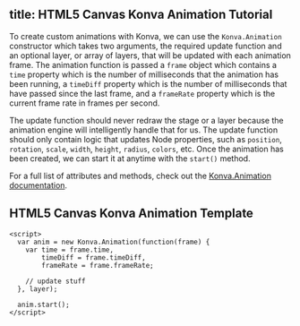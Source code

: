 title: HTML5 Canvas Konva Animation Tutorial
---


To create custom animations with Konva, we can use the `Konva.Animation`
constructor which takes two arguments, the required update function and
an optional layer, or array of layers, that will be updated with each animation frame.
The animation function is passed a `frame` object which contains a `time` property which is the number
of milliseconds that the animation has been running, a `timeDiff` property which
is the number of milliseconds that have passed since the last frame,
and a `frameRate` property which is the current frame rate in frames per second.

The update function should never redraw the stage or a layer because the animation
engine will intelligently handle that for us.
The update function should only contain logic that updates Node properties,
such as `position`, `rotation`, `scale`, `width`, `height`, `radius`, `colors`, etc.
Once the animation has been created, we can start it at anytime with the `start()` method.

For a full list of attributes and methods, check out the [Konva.Animation documentation](/cn.konvajs/api/Konva.Animation.html).

## HTML5 Canvas Konva Animation Template

```
<script>
  var anim = new Konva.Animation(function(frame) {
    var time = frame.time,
        timeDiff = frame.timeDiff,
        frameRate = frame.frameRate;

    // update stuff
  }, layer);

  anim.start();
</script>
```
